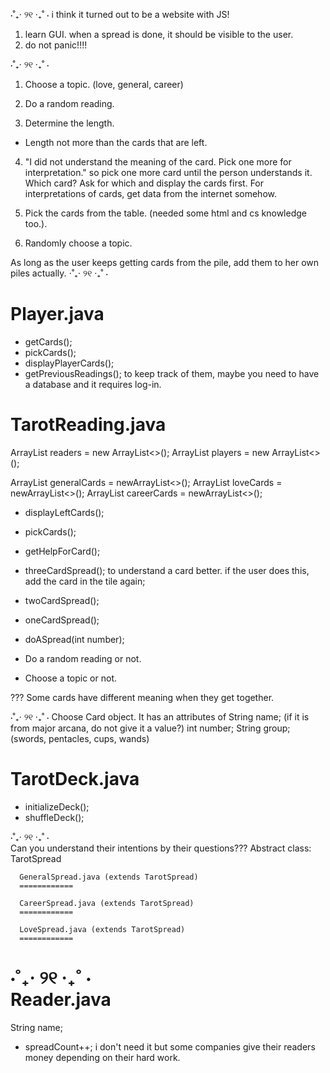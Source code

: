 ⋅˚₊‧ ୨୧ ‧₊˚ ⋅
i think it turned out to be a website with JS!
1. learn GUI. 
when a spread is done, it should be visible to the user.
2. do not panic!!!!

⋅˚₊‧ ୨୧ ‧₊˚ ⋅
1. Choose a topic. (love, general, career)

2. Do a random reading.

3. Determine the length.
* Length not more than the cards that are left.   

4. "I did not understand the meaning of the card. Pick one more for interpretation." so pick one more card until the person understands it. Which card? Ask for which and display the cards first. 
For interpretations of cards, get data from the internet somehow.

6. Pick the cards from the table. (needed some html and cs knowledge too.).


7. Randomly choose a topic.

As long as the user keeps getting cards from the pile, add them to her own piles actually.
⋅˚₊‧ ୨୧ ‧₊˚ ⋅


Player.java
============
* getCards(); 
* pickCards();
* displayPlayerCards();
* getPreviousReadings(); 
to keep track of them, maybe you need to have a database and it requires log-in.

TarotReading.java
============
ArrayList<Reader> readers = new ArrayList<>();
ArrayList<Player> players = new ArrayList<>();

ArrayList<Card> generalCards = newArrayList<>();
ArrayList<Card> loveCards = newArrayList<>();
ArrayList<Card> careerCards = newArrayList<>();

* displayLeftCards();
* pickCards();
* getHelpForCard(); 

* threeCardSpread();
to understand a card better. if the user does this, add the card in the tile again;
* twoCardSpread();
* oneCardSpread();
* doASpread(int number); 

* Do a random reading or not.
* Choose a topic or not.


??? Some cards have different meaning when they get together.

⋅˚₊‧ ୨୧ ‧₊˚ ⋅ 
Choose Card object. 
It has an attributes of 
String name; (if it is from major arcana, do not give it a value?)
int number;
String group; (swords, pentacles, cups, wands)

TarotDeck.java
============

* initializeDeck();
* shuffleDeck();


⋅˚₊‧ ୨୧ ‧₊˚ ⋅  
Can you understand their intentions by their questions???
Abstract class: TarotSpread

      GeneralSpread.java (extends TarotSpread)
      ============

      CareerSpread.java (extends TarotSpread)
      ============

      LoveSpread.java (extends TarotSpread)
      ============

⋅˚₊‧ ୨୧ ‧₊˚ ⋅  
Reader.java
============
String name;
* spreadCount++;
i don't need it but some companies give their readers money depending on their hard work.
